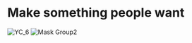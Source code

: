 # Make something people want

![YC_6](https://user-images.githubusercontent.com/66239314/162553529-1fda48ff-0204-4631-a441-53c7a58388c9.png)
![Mask Group2](https://user-images.githubusercontent.com/66239314/162553564-8949e73a-0586-4358-a4c4-e743df5c8f4a.png)


<!--
**yangwon9616/yangwon9616** is a ✨ _special_ ✨ repository because its `README.md` (this file) appears on your GitHub profile.

Here are some ideas to get you started:

- 🔭 I’m currently working on ...
- 🌱 I’m currently learning ...
- 👯 I’m looking to collaborate on ...
- 🤔 I’m looking for help with ...
- 💬 Ask me about ...
- 📫 How to reach me: ...
- 😄 Pronouns: ...
- ⚡ Fun fact: ...
-->
